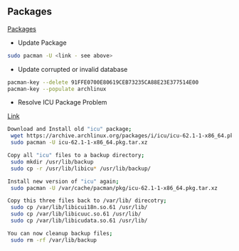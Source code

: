 ## Packages

[Packages](https://archive.archlinux.org/packages/)

* Update Package
```sh
sudo pacman -U <link - see above>
```

* Update corrupted or invalid database

```sh
pacman-key --delete 91FFE0700E80619CEB73235CA88E23E377514E00
pacman-key --populate archlinux
```

* Resolve ICU Package Problem 

[Link](https://github.com/gcarq/inox-patchset/issues/159)

```sh
Download and Install old "icu" package;
 wget https://archive.archlinux.org/packages/i/icu/icu-62.1-1-x86_64.pkg.tar.xz
 sudo pacman -U icu-62.1-1-x86_64.pkg.tar.xz

Copy all "icu" files to a backup directory;
 sudo mkdir /usr/lib/backup
 sudo cp -r /usr/lib/libicu* /usr/lib/backup/

Install new version of "icu" again;
 sudo pacman -U /var/cache/pacman/pkg/icu-62.1-1-x86_64.pkg.tar.xz

Copy this three files back to /var/lib/ direcotry;
 sudo cp /var/lib/libicui18n.so.61 /usr/lib/
 sudo cp /var/lib/libicuuc.so.61 /usr/lib/
 sudo cp /var/lib/libicudata.so.61 /usr/lib/

You can now cleanup backup files;
 sudo rm -rf /var/lib/backup
```